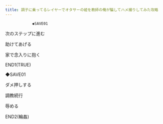 ```yaml
---
title: 調子に乗ってるレイヤーでオタサーの姫を教師の俺が騙してハメ撮りしてみた攻略
---
```


                ◆SAVE01

次のステップに進む

助けてあげる

家で念入りに抱く



END1(TRUE)



◆SAVE01

ダメ押しする

調教続行

辱める



END2(輪姦)


              
